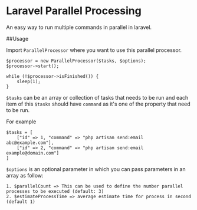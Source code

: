 # Laravel Parallel Processing

An easy way to run multiple commands in parallel in laravel.

##Usage

Import `ParallelProcessor` where you want to use this parallel processor.

    $processor = new ParallelProcessor($tasks, $options);
    $processor->start();

    while (!$processor->isFinished()) {
        sleep(1);
    }
    
`$tasks` can be an array or collection of tasks that needs to be run and each item of this `$tasks` should have `command` as it's one of the property that need to be run.

For example

    $tasks = [
        ["id" => 1, "command" => "php artisan send:email abc@example.com"],
        ["id" => 2, "command" => "php artisan send:email example@domain.com"]
    ]
    
`$options` is an optional parameter in which you can pass parameters in an array as follow:

    1. $parallelCount => This can be used to define the number parallel processes to be executed (default: 3)
    2. $estimateProcessTime => average estimate time for process in second (default 1)